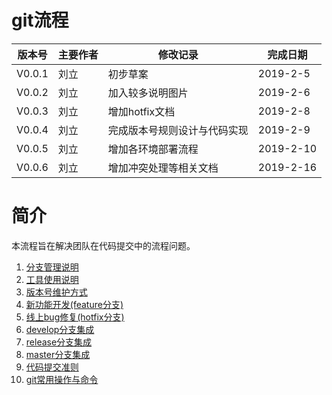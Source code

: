# git流程

| 版本号 | 主要作者 | 修改记录 | 完成日期 |
| ------ | ------ | ------ |------ |
| V0.0.1 | 刘立 | 初步草案 |2019-2-5 | 
| V0.0.2 | 刘立 | 加入较多说明图片 |2019-2-6 | 
| V0.0.3 | 刘立 | 增加hotfix文档 |2019-2-8 | 
| V0.0.4 | 刘立 | 完成版本号规则设计与代码实现 |2019-2-9 | 
| V0.0.5 | 刘立 | 增加各环境部署流程 |2019-2-10 | 
| V0.0.6 | 刘立 | 增加冲突处理等相关文档 |2019-2-16 | 


# 简介

本流程旨在解决团队在代码提交中的流程问题。

1.  [分支管理说明](environment/gitflow/branch_manage.md)
2.  [工具使用说明](environment/gitflow/tools_desc.md)
3.  [版本号维护方式](environment/gitflow/version_number.md)
4.  [新功能开发(feature分支)](environment/gitflow/start_new_feature.md)
5.  [线上bug修复(hotfix分支)](environment/gitflow/hotfix.md)
6.  [develop分支集成](environment/gitflow/develop_branch_ci.md)
7.  [release分支集成](environment/gitflow/release_branch_ci.md)
8.  [master分支集成](environment/gitflow/master_branch_ci.md)
9.  [代码提交准则](environment/gitflow/code_commit.md)
10. [git常用操作与命令](environment/gitflow/git_commands.md)







